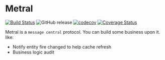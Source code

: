 # Metral

[![Build Status](https://travis-ci.org/aiyanbo/metral.svg?branch=master)](https://travis-ci.org/aiyanbo/metral)
![GitHub release](https://img.shields.io/github/release/aiyanbo/metral.svg)
[![codecov](https://codecov.io/gh/aiyanbo/metral/branch/master/graph/badge.svg)](https://codecov.io/gh/aiyanbo/metral)
[![Coverage Status](https://coveralls.io/repos/github/aiyanbo/metral/badge.svg?branch=master)](https://coveralls.io/github/aiyanbo/metral?branch=master)


Metral is a `message central` protocol. You can build some business upon it. like:

- Notify entity fire changed to help cache refresh
- Business logic audit 
